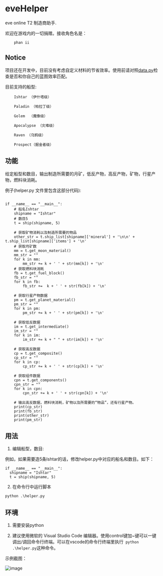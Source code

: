 # eveHelper
eve online T2 制造商助手.

欢迎在游戏内的一切捐赠。接收角色名是：

        phan ii

## Notice

项目还在开发中，目前没有考虑自定义材料的节省效率。使用前请对照[data.py](data.py)检查是否和你自己的蓝图效率匹配。

目前支持的船型:

        Ishtar （伊什塔级）
        
        Paladin （帕拉丁级）

        Golem  （魔像级）
        
        Apocalypse （灾难级）

        Raven （乌鸦级）
        
        Prospect（掘金者级）

## 功能

给定船型和数目，输出制造所需要的月矿，低反产物，高反产物，矿物，行星产物，燃料块消耗。

例子(helper.py 文件里包含这部分代码):

```

if __name__ == "__main__":
    # 船名Ishtar
    shipname = "Ishtar"
    # 数目5
    t = ship(shipname, 5)
    
    # 获取矿物消耗以及制造所需要的物品
    other_str = t.ship_list[shipname]['mineral'] + '\n\n' + t.ship_list[shipname]['items'] + '\n'
    # 获取月矿数
    mm = t.get_moon_material()
    mm_str = ""
    for k in mm:
        mm_str += k + ' ' + str(mm[k]) + '\n'
    # 获取燃料块消耗
    fb = t.get_fuel_block()
    fb_str = ""
    for k in fb:
        fb_str +=  k + ' ' + str(fb[k]) + '\n'

    # 获取行星产物数据
    pm = t.get_planet_material()
    pm_str = ""
    for k in pm:
        pm_str += k + ' ' + str(pm[k]) + '\n'

    # 获取低反数据
    im = t.get_intermediate()
    im_str = ""
    for k in im:
        im_str += k + " " + str(im[k]) + '\n'

    # 获取高反数据
    cp = t.get_composite()
    cp_str = ""
    for k in cp:
        cp_str += k + ' ' + str(cp[k]) + '\n'
    
    # 获取组件数据
    cpn = t.get_components()
    cpn_str = ""
    for k in cpn:
        cpn_str += k + ' ' + str(cpn[k]) + '\n'

    # 输出高反数据，燃料块消耗，矿物以及所需要的“物品”，还有行星产物。
    print(cp_str)
    print(fb_str)
    print(other_str)
    print(pm_str)
```

## 用法

1. 编辑船型，数目:

  例如，如果需要造5条Ishtar的话，修改helper.py中对应的船名和数目。如下： 
  ```
  if __name__ == "__main__":
    shipname = "Ishtar"
    t = ship(shipname, 5)
  ```
2. 在命令行中运行脚本
  ```
  python .\helper.py
  ```

## 环境

1. 需要安装python

2. 建议使用微软的 Visual Studio Code 编辑器。使用control键加~键可以一键调出/调回命令行终端。可以在vscode的命令行终端里执行`  python .\helper.py `这种命令。

示例截图：

![image](https://user-images.githubusercontent.com/22027527/143503350-256c11aa-e9aa-416c-b421-2d314aa6f5ed.png)



